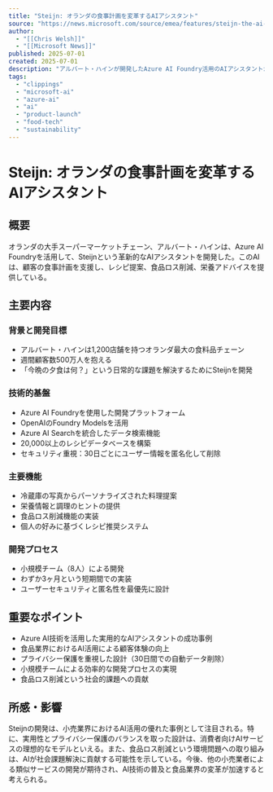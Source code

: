 ```yaml
---
title: "Steijn: オランダの食事計画を変革するAIアシスタント"
source: "https://news.microsoft.com/source/emea/features/steijn-the-ai-assistant-transforming-meal-planning-for-millions-in-the-netherlands/"
author:
  - "[[Chris Welsh]]"
  - "[[Microsoft News]]"
published: 2025-07-01
created: 2025-07-01
description: "アルバート・ハインが開発したAzure AI Foundry活用のAIアシスタントが、オランダで食事計画と食品ロス削減を支援"
tags:
  - "clippings"
  - "microsoft-ai"
  - "azure-ai"
  - "ai"
  - "product-launch"
  - "food-tech"
  - "sustainability"
---
```


# Steijn: オランダの食事計画を変革するAIアシスタント

## 概要
オランダの大手スーパーマーケットチェーン、アルバート・ハインは、Azure AI Foundryを活用して、Steijnという革新的なAIアシスタントを開発した。このAIは、顧客の食事計画を支援し、レシピ提案、食品ロス削減、栄養アドバイスを提供している。

## 主要内容

### 背景と開発目標
- アルバート・ハインは1,200店舗を持つオランダ最大の食料品チェーン
- 週間顧客数500万人を抱える
- 「今晩の夕食は何？」という日常的な課題を解決するためにSteijnを開発

### 技術的基盤
- Azure AI Foundryを使用した開発プラットフォーム
- OpenAIのFoundry Modelsを活用
- Azure AI Searchを統合したデータ検索機能
- 20,000以上のレシピデータベースを構築
- セキュリティ重視：30日ごとにユーザー情報を匿名化して削除

### 主要機能
- 冷蔵庫の写真からパーソナライズされた料理提案
- 栄養情報と調理のヒントの提供
- 食品ロス削減機能の実装
- 個人の好みに基づくレシピ推奨システム

### 開発プロセス
- 小規模チーム（8人）による開発
- わずか3ヶ月という短期間での実装
- ユーザーセキュリティと匿名性を最優先に設計

## 重要なポイント
- Azure AI技術を活用した実用的なAIアシスタントの成功事例
- 食品業界におけるAI活用による顧客体験の向上
- プライバシー保護を重視した設計（30日間での自動データ削除）
- 小規模チームによる効率的な開発プロセスの実現
- 食品ロス削減という社会的課題への貢献

## 所感・影響
Steijnの開発は、小売業界におけるAI活用の優れた事例として注目される。特に、実用性とプライバシー保護のバランスを取った設計は、消費者向けAIサービスの理想的なモデルといえる。また、食品ロス削減という環境問題への取り組みは、AIが社会課題解決に貢献する可能性を示している。今後、他の小売業者による類似サービスの開発が期待され、AI技術の普及と食品業界の変革が加速すると考えられる。